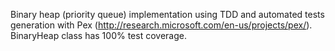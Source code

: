 Binary heap (priority queue) implementation using TDD and automated tests generation with Pex (http://research.microsoft.com/en-us/projects/pex/). BinaryHeap class has 100% test coverage.
